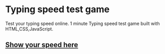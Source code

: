 # Typing speed test game
Test your typing speed online. 1 minute Typing speed test game built with HTML,CSS,JavaScript.

## [Show your speed here](https://gauravsinghdev.github.io/Typing-speed-test/)
